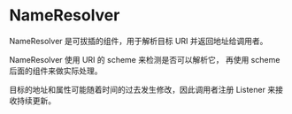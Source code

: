 # NameResolver

NameResolver 是可拔插的组件，用于解析目标 URI 并返回地址给调用者。

NameResolver 使用 URI 的 scheme 来检测是否可以解析它， 再使用 scheme 后面的组件来做实际处理。

目标的地址和属性可能随着时间的过去发生修改，因此调用者注册 Listener 来接收持续更新。






